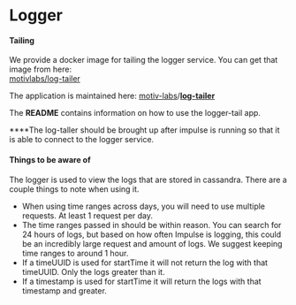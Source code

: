 # Logger

#### **Tailing**

 We provide a docker image for tailing the logger service. You can get that image from here:   
[motivlabs/log-tailer](https://hub.docker.com/repository/docker/motivlabs/log-tailer%20)

The application is maintained here:  [motiv-labs](https://github.com/motiv-labs/log-tailer)/[**log-tailer**](https://github.com/motiv-labs/log-tailer)

The **README** contains information on how to use the logger-tail app.   
  
****The log-taller should be brought up after impulse is running so that it is able to connect to the logger service.



#### **Things to be aware of**

 The logger is used to view the logs that are stored in cassandra. There are a couple things to note when using it. 

* When using time ranges across days, you will need to use multiple requests. At least 1 request per day. 
* The time ranges passed in should be within reason. You can search for 24 hours of logs, but based on how often Impulse is logging, this could be an incredibly large request and amount of logs. We suggest keeping time ranges to around 1 hour. 
* If a timeUUID is used for startTime it will not return the log with that timeUUID. Only the logs greater than it. 
* If a timestamp is used for startTime it will return the logs with that timestamp and greater.

   
 

